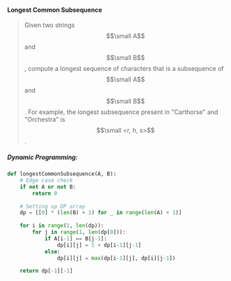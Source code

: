 #### Longest Common Subsequence

> Given two strings $$\small A$$ and $$\small B$$, compute a longest sequence of characters that is a subsequence of $$\small A$$ and $$\small B$$. For example, the longest subsequence present in "Carthorse" and "Orchestra" is $$\small <r, h, s>$$.

##### Dynamic Programming:

```py
def longestCommonSubsequence(A, B):
    # Edge case check
    if not A or not B:
        return 0
        
    # Setting up DP array
    dp = [[0] * (len(B) + 1) for _ in range(len(A) + 1)]
    
    for i in range(1, len(dp)):
        for j in range(1, len(dp[0])):
            if A[i-1] == B[j-1]:
                dp[i][j] = 1 + dp[i-1][j-1]
            else:
                dp[i][j] = max(dp[i-1][j], dp[i][j-1])
    
    return dp[-1][-1]
```




